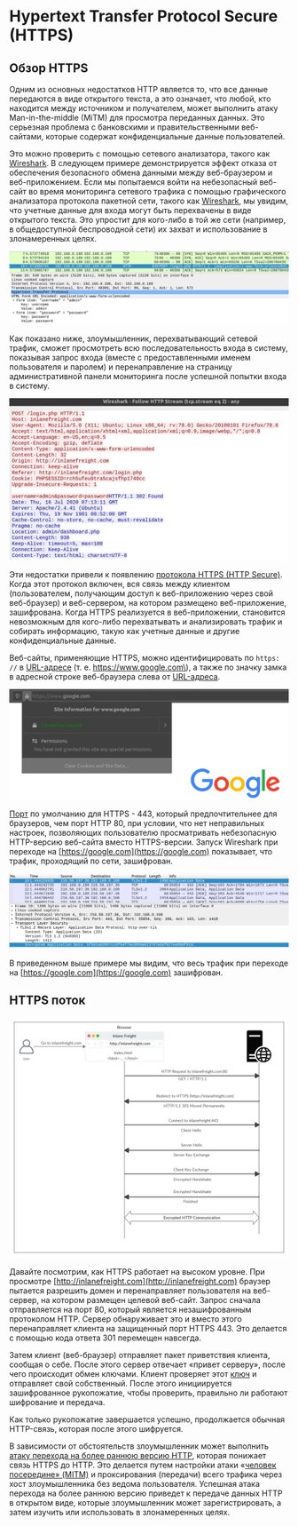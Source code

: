 # Hypertext Transfer Protocol Secure \(HTTPS\)

## Обзор HTTPS

Одним из основных недостатков HTTP является то, что все данные передаются в виде открытого текста, а это означает, что любой, кто находится между источником и получателем, может выполнить атаку Man-in-the-middle \(MiTM\) для просмотра переданных данных. Это серьезная проблема с банковскими и правительственными веб-сайтами, которые содержат конфиденциальные данные пользователей.

Это можно проверить с помощью сетевого анализатора, такого как [Wireshark](https://en.wikipedia.org/wiki/Wireshark). В следующем примере демонстрируется эффект отказа от обеспечения безопасного обмена данными между веб-браузером и веб-приложением. Если мы попытаемся войти на небезопасный веб-сайт во время мониторинга сетевого трафика с помощью графического анализатора протокола пакетной сети, такого как [Wireshark](https://en.wikipedia.org/wiki/Wireshark), мы увидим, что учетные данные для входа могут быть перехвачены в виде открытого текста. Это упростит для кого-либо в той же сети \(например, в общедоступной беспроводной сети\) их захват и использование в злонамеренных целях.

![](../../.gitbook/assets/image%20%2811%29.png)

Как показано ниже, злоумышленник, перехватывающий сетевой трафик, сможет просмотреть всю последовательность входа в систему, показывая запрос входа \(вместе с предоставленными именем пользователя и паролем\) и перенаправление на страницу административной панели мониторинга после успешной попытки входа в систему.

![](../../.gitbook/assets/image%20%2810%29.png)

Эти недостатки привели к появлению [протокола HTTPS \(HTTP Secure\)](https://tools.ietf.org/html/rfc2660). Когда этот протокол включен, вся связь между клиентом \(пользователем, получающим доступ к веб-приложению через свой веб-браузер\) и веб-сервером, на котором размещено веб-приложение, зашифрована. Когда HTTPS реализуется в веб-приложении, становится невозможным для кого-либо перехватывать и анализировать трафик и собирать информацию, такую как учетные данные и другие конфиденциальные данные.

Веб-сайты, применяющие HTTPS, можно идентифицировать по `https: //` в [URL-адресе](https://en.wikipedia.org/wiki/URL) \(т. е. https://www.google.com\), а также по значку замка в адресной строке веб-браузера слева от [URL-адреса](https://en.wikipedia.org/wiki/URL).

![](../../.gitbook/assets/image%20%2813%29.png)

[Порт](https://en.wikipedia.org/wiki/Port_%28computer_networking%29) по умолчанию для HTTPS - 443, который предпочтительнее для браузеров, чем порт HTTP 80, при условии, что нет неправильных настроек, позволяющих пользователю просматривать небезопасную HTTP-версию веб-сайта вместо HTTPS-версии. Запуск Wireshark при переходе на [https://google.com](https://google.com) показывает, что трафик, проходящий по сети, зашифрован.

![](../../.gitbook/assets/image%20%2812%29.png)

В приведенном выше примере мы видим, что весь трафик при переходе на [https://google.com](https://google.com) зашифрован.

## HTTPS поток

![](../../.gitbook/assets/image%20%289%29.png)

Давайте посмотрим, как HTTPS работает на высоком уровне. При просмотре [http://inlanefreight.com](http://inlanefreight.com) браузер пытается разрешить домен и перенаправляет пользователя на веб-сервер, на котором размещен целевой веб-сайт. Запрос сначала отправляется на порт 80, который является незашифрованным протоколом HTTP. Сервер обнаруживает это и вместо этого перенаправляет клиента на защищенный порт HTTPS 443. Это делается с помощью кода ответа 301 перемещен навсегда.

Затем клиент \(веб-браузер\) отправляет пакет приветствия клиента, сообщая о себе. После этого сервер отвечает «привет серверу», после чего происходит обмен ключами. Клиент проверяет этот [ключ](https://www.cloudflare.com/learning/ssl/what-happens-in-a-tls-handshake) и отправляет свой собственный. После этого инициируется зашифрованное рукопожатие, чтобы проверить, правильно ли работают шифрование и передача.

Как только рукопожатие завершается успешно, продолжается обычная HTTP-связь, которая после этого шифруется. 

В зависимости от обстоятельств злоумышленник может выполнить [атаку перехода на более раннюю версию HTTP](https://en.wikipedia.org/wiki/Downgrade_attack), которая понижает связь HTTPS до HTTP. Это делается путем настройки атаки «[человек посередине» \(MITM\)](https://en.wikipedia.org/wiki/Man-in-the-middle_attack) и проксирования \(передачи\) всего трафика через хост злоумышленника без ведома пользователя. Успешная атака перехода на более раннюю версию приведет к передаче данных HTTP в открытом виде, которые злоумышленник может зарегистрировать, а затем изучить или использовать в злонамеренных целях.


